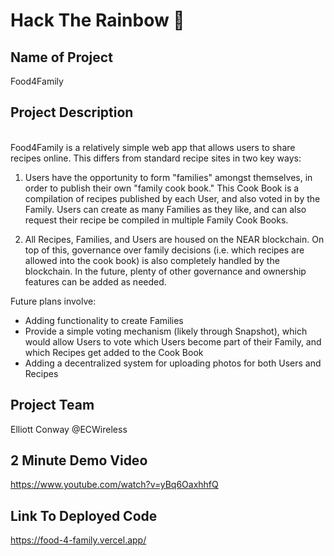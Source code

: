 # Hack The Rainbow :rainbow:

## Name of Project
Food4Family
<br> 

## Project Description
<br>
Food4Family is a relatively simple web app that allows users to share recipes online. This differs from standard recipe sites in two key ways:

1. Users have the opportunity to form "families" amongst themselves, in order to publish their own "family cook book." This Cook Book is a compilation of recipes published by each User, and also voted in by the Family. Users can create as many Families as they like, and can also request their recipe be compiled in multiple Family Cook Books.

2. All Recipes, Families, and Users are housed on the NEAR blockchain. On top of this, governance over family decisions (i.e. which recipes are allowed into the cook book) is also completely handled by the blockchain. In the future, plenty of other governance and ownership features can be added as needed.

Future plans involve:
   - Adding functionality to create Families
   - Provide a simple voting mechanism (likely through Snapshot), which would allow Users to vote which Users become part of their Family, and which Recipes get added to the Cook Book
   - Adding a decentralized system for uploading photos for both Users and Recipes

## Project Team
Elliott Conway @ECWireless
<br>


## 2 Minute Demo Video
https://www.youtube.com/watch?v=yBq6OaxhhfQ


## Link To Deployed Code
https://food-4-family.vercel.app/
